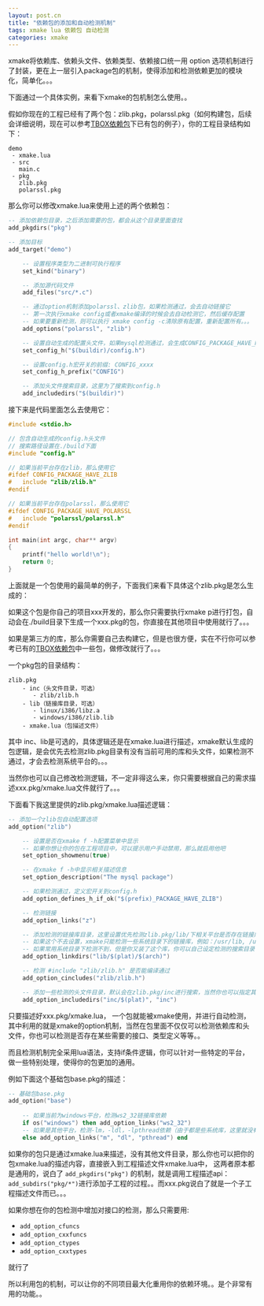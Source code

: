 ```yaml
---
layout: post.cn
title: "依赖包的添加和自动检测机制"
tags: xmake lua 依赖包 自动检测
categories: xmake
---
```


xmake将依赖库、依赖头文件、依赖类型、依赖接口统一用 option 选项机制进行了封装，更在上一层引入package包的机制，使得添加和检测依赖更加的模块化，简单化。。。

下面通过一个具体实例，来看下xmake的包机制怎么使用。。

假如你现在的工程已经有了两个包：zlib.pkg，polarssl.pkg（如何构建包，后续会详细说明，现在可以参考[TBOX依赖包](https://github.com/waruqi/tbox/tree/master/pkg)下已有包的例子），你的工程目录结构如下：

```
demo
 - xmake.lua
 - src
   main.c
 - pkg
   zlib.pkg
   polarssl.pkg
```

那么你可以修改xmake.lua来使用上述的两个依赖包：





```lua
-- 添加依赖包目录，之后添加需要的包，都会从这个目录里面查找
add_pkgdirs("pkg")

-- 添加目标
add_target("demo")

    -- 设置程序类型为二进制可执行程序
    set_kind("binary")

    -- 添加源代码文件
    add_files("src/*.c") 

    -- 通过option机制添加polarssl、zlib包，如果检测通过，会去自动链接它
    -- 第一次执行xmake config或者xmake编译的时候会去自动检测它，然后缓存配置
    -- 如果要重新检测，则可以执行 xmake config -c清除原有配置，重新配置所有。。。
    add_options("polarssl", "zlib")

    -- 设置自动生成的配置头文件，如果mysql检测通过，会生成CONFIG_PACKAGE_HAVE_MYSQL开关
    set_config_h("$(buildir)/config.h")

    -- 设置config.h宏开关的前缀: CONFIG_xxxx
    set_config_h_prefix("CONFIG")

    -- 添加头文件搜索目录，这里为了搜索到config.h
    add_includedirs("$(buildir)")
```

接下来是代码里面怎么去使用它：

```c
#include <stdio.h>

// 包含自动生成的config.h头文件
// 搜索路径设置在./build下面
#include "config.h"

// 如果当前平台存在zlib，那么使用它
#ifdef CONFIG_PACKAGE_HAVE_ZLIB
#   include "zlib/zlib.h"
#endif

// 如果当前平台存在polarssl，那么使用它
#ifdef CONFIG_PACKAGE_HAVE_POLARSSL
#   include "polarssl/polarssl.h"
#endif

int main(int argc, char** argv)
{
    printf("hello world!\n");
    return 0;
}

```

上面就是一个包使用的最简单的例子，下面我们来看下具体这个zlib.pkg是怎么生成的：

如果这个包是你自己的项目xxx开发的，那么你只需要执行xmake p进行打包，自动会在./build目录下生成一个xxx.pkg的包，你直接在其他项目中使用就行了。。。

如果是第三方的库，那么你需要自己去构建它，但是也很方便，实在不行你可以参考已有的[TBOX依赖包](https://github.com/waruqi/tbox/tree/master/pkg)中一些包，做修改就行了。。。

一个pkg包的目录结构：

```
zlib.pkg
    - inc（头文件目录，可选）
       - zlib/zlib.h
    - lib（链接库目录，可选）
       - linux/i386/libz.a
       - windows/i386/zlib.lib
    - xmake.lua（包描述文件）
```

其中 inc、lib是可选的，具体逻辑还是在xmake.lua进行描述，xmake默认生成的包逻辑，是会优先去检测zlib.pkg目录有没有当前可用的库和头文件，如果检测不通过，才会去检测系统平台的。。。

当然你也可以自己修改检测逻辑，不一定非得这么来，你只需要根据自己的需求描述xxx.pkg/xmake.lua文件就行了。。。

下面看下我这里提供的zlib.pkg/xmake.lua描述逻辑：

```lua
-- 添加一个zlib包自动配置选项
add_option("zlib")

    -- 设置是否在xmake f -h配置菜单中显示
    -- 如果你想让你的包在工程项目中，可以提示用户手动禁用，那么就启用他吧
    set_option_showmenu(true)

    -- 在xmake f -h中显示相关描述信息
    set_option_description("The mysql package")

    -- 如果检测通过，定义宏开关到config.h
    add_option_defines_h_if_ok("$(prefix)_PACKAGE_HAVE_ZLIB")

    -- 检测链接
    add_option_links("z")

    -- 添加检测的链接库目录，这里设置优先检测zlib.pkg/lib/下相关平台是否存在链接库，然后再去检测系统的
    -- 如果这个不去设置，xmake只能检测一些系统目录下的链接库，例如：/usr/lib, /usr/local/lib
    -- 如果常用系统目录下检测不到，但是你又装了这个库，你可以自己设定检测的搜索目录
    add_option_linkdirs("lib/$(plat)/$(arch)")

    -- 检测 #include "zlib/zlib.h" 是否能编译通过
    add_option_cincludes("zlib/zlib.h")

    -- 添加一些检测的头文件目录，默认会在zlib.pkg/inc进行搜索，当然你也可以指定其他目录
    add_option_includedirs("inc/$(plat)", "inc")
```

只要描述好xxx.pkg/xmake.lua， 一个包就能被xmake使用，并进行自动检测，其中利用的就是xmake的option机制，当然在包里面不仅仅可以检测依赖库和头文件，你也可以检测是否存在某些需要的接口、类型定义等等。。

而且检测机制完全采用lua语法，支持if条件逻辑，你可以针对一些特定的平台，做一些特别处理，使得你的包更加的通用。

例如下面这个基础包base.pkg的描述：

```lua
-- 基础包base.pkg
add_option("base")
    
    -- 如果当前为windows平台，检测ws2_32链接库依赖
    if os("windows") then add_option_links("ws2_32") 
    -- 如果是其他平台，检测-lm，-ldl，-lpthread依赖（由于都是些系统库，这里就没有设置搜索目录）
    else add_option_links("m", "dl", "pthread") end
```

如果你的包只是通过xmake.lua来描述，没有其他文件目录，那么你也可以把你的包xmake.lua的描述内容，直接嵌入到工程描述文件xmake.lua中， 这两者原本都是通用的，说白了 `add_pkgdirs("pkg")` 的机制，就是调用工程描述api：`add_subdirs("pkg/*")`进行添加子工程的过程。。而xxx.pkg说白了就是一个子工程描述文件而已。。。

如果你想在你的包检测中增加对接口的检测，那么只需要用:

* `add_option_cfuncs`
* `add_option_cxxfuncs`
* `add_option_ctypes`
* `add_option_cxxtypes`

就行了

所以利用包的机制，可以让你的不同项目最大化重用你的依赖环境。。是个非常有用的功能。。

